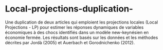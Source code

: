 # Local-projections-duplication-
 Une duplication de deux articles qui emploient les projections locales (Local Projections - LP) pour estimer les réponses dynamiques de variables économiques à des chocs identifiés dans un modèle new-keynésien en économie fermée. Les résultats sont basés sur les données et les méthodes décrites par Jordà (2005) et Auerbach et Gorodnichenko (2012).
